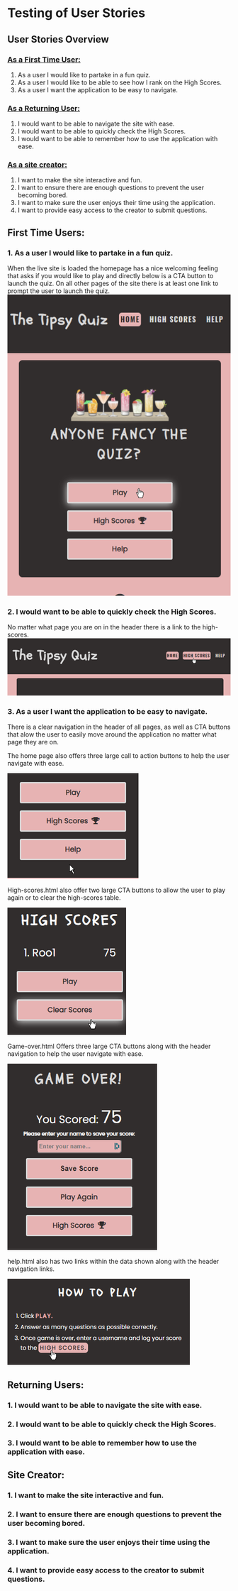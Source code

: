 # Testing of User Stories

## User Stories Overview

### [As a First Time User:](#first-time-users)

1. As a user I would like to partake in a fun quiz.
2. As a user I would like to be able to see how I rank on the High Scores.
3. As a user I want the application to be easy to navigate.

### [As a Returning User:](#returning-users)

1. I would want to be able to navigate the site with ease.
2. I would want to be able to quickly check the High Scores.
3. I would want to be able to remember how to use the application with ease.

### [As a site creator:](#site-creator)

1. I want to make the site interactive and fun.
2. I want to ensure there are enough questions to prevent the user becoming bored.
3. I want to make sure the user enjoys their time using the application.
4. I want to provide easy access to the creator to submit questions.

## First Time Users:

### 1. As a user I would like to partake in a fun quiz.

When the live site is loaded the homepage has a nice welcoming feeling that asks if you would like to play and directly below is a CTA button to launch the quiz. On all other pages of the site there is at least one link to prompt the user to launch the quiz.
![photo of index.html play button](/assets/images/usertests-images/play-onload.png)

### 2. I would want to be able to quickly check the High Scores.

No matter what page you are on in the header there is a link to the high-scores.
![Photo of highscores link.](/assets/images/usertests-images/high-scores-story.png)

### 3. As a user I want the application to be easy to navigate.

There is a clear navigation in the header of all pages, as well as CTA buttons that alow the user to easily move around the application no matter what page they are on.

The home page also offers three large call to action buttons to help the user navigate with ease.

![index.html CTA buttons](/assets/images/usertests-images/index-nav.png)

High-scores.html also offer two large CTA buttons to allow the user to play again or to clear the high-scores table.

![Photo of highscores CTA buttons](/assets/images/usertests-images/high-scores-nav.png)

Game-over.html Offers three large CTA buttons along with the header navigation to help the user navigate with ease.

![Photo of game-over CTA buttons](/assets/images/usertests-images/game-over-nav.png)

help.html also has two links within the data shown along with the header navigation links.

![Photo of help links](/assets/images/usertests-images/help-links.png)

## Returning Users:

### 1. I would want to be able to navigate the site with ease.

### 2. I would want to be able to quickly check the High Scores.

### 3. I would want to be able to remember how to use the application with ease.

## Site Creator:

### 1. I want to make the site interactive and fun.

### 2. I want to ensure there are enough questions to prevent the user becoming bored.

### 3. I want to make sure the user enjoys their time using the application.

### 4. I want to provide easy access to the creator to submit questions.
